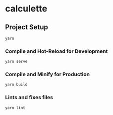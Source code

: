 # calculette

## Project Setup

```sh
yarn
```

### Compile and Hot-Reload for Development

```sh
yarn serve
```

### Compile and Minify for Production

```sh
yarn build
```

### Lints and fixes files
```
yarn lint
```
